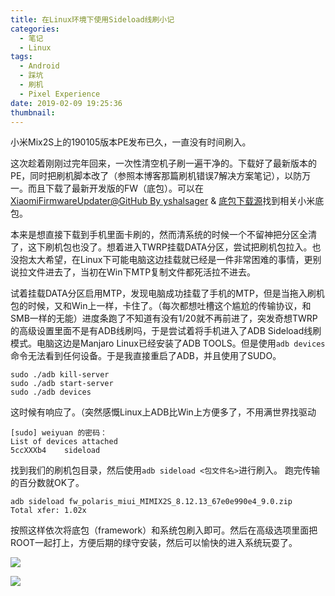 ```yaml
---
title: 在Linux环境下使用Sideload线刷小记
categories:
  - 笔记
  - Linux
tags:
  - Android
  - 踩坑
  - 刷机
  - Pixel Experience
date: 2019-02-09 19:25:36
thumbnail:
---
```


小米Mix2S上的190105版本PE发布已久，一直没有时间刷入。

<!--more-->

这次趁着刚刚过完年回来，一次性清空机子刷一遍干净的。下载好了最新版本的PE，同时把刷机脚本改了（参照本博客那篇刷机错误7解决方案笔记），以防万一。而且下载了最新开发版的FW（底包）。可以在[XiaomiFirmwareUpdater@GitHub By yshalsager](https://github.com/XiaomiFirmwareUpdater/mi-firmware-updater) & [底包下载源](https://basketbuild.com/devs/yshalsager/Xiaomi-Firmware)找到相关小米底包。

本来是想直接下载到手机里面卡刷的，然而清系统的时候一个不留神把分区全清了，这下刷机包也没了。想着进入TWRP挂载DATA分区，尝试把刷机包拉入。也没抱太大希望，在Linux下可能电脑这边挂载就已经是一件非常困难的事情，更别说拉文件进去了，当初在Win下MTP复制文件都死活拉不进去。

试着挂载DATA分区启用MTP，发现电脑成功挂载了手机的MTP，但是当拖入刷机包的时候，又和Win上一样，卡住了。（每次都想吐槽这个尴尬的传输协议，和SMB一样的无能）进度条跑了不知道有没有1/20就不再前进了，突发奇想TWRP的高级设置里面不是有ADB线刷吗，于是尝试着将手机进入了ADB Sideload线刷模式。电脑这边是Manjaro Linux已经安装了ADB TOOLS。但是使用`adb devices`命令无法看到任何设备。于是我直接重启了ADB，并且使用了SUDO。

```
sudo ./adb kill-server
sudo ./adb start-server
sudo ./adb devices
```

这时候有响应了。（突然感慨Linux上ADB比Win上方便多了，不用满世界找驱动

```
[sudo] weiyuan 的密码：
List of devices attached
5ccXXXb4	sideload
```
找到我们的刷机包目录，然后使用`adb sideload <包文件名>`进行刷入。
跑完传输的百分数就OK了。

```
adb sideload fw_polaris_miui_MIMIX2S_8.12.13_67e0e990e4_9.0.zip 
Total xfer: 1.02x           
```

按照这样依次将底包（framework）和系统包刷入即可。然后在高级选项里面把ROOT一起打上，方便后期的绿守安装，然后可以愉快的进入系统玩耍了。

![](https://ws1.sinaimg.cn/large/007i8nDUgy1g00htkod7wj31w02iox6p.jpg)

![](https://ws1.sinaimg.cn/large/007i8nDUgy1g00httwzj5j31w02iohdu.jpg)